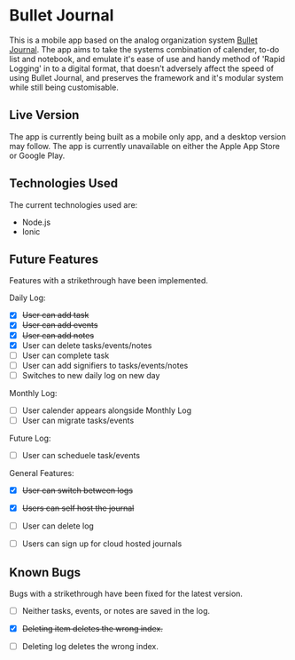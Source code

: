 # Bullet Journal

This is a mobile app based on the analog organization system
[Bullet Journal](http://bulletjournal.com/). The app aims to take the systems
combination of calender, to-do list and notebook, and emulate it's ease of use
and handy method of 'Rapid Logging' in to a digital format, that doesn't adversely
affect the speed of using Bullet Journal, and preserves the framework and it's
modular system while still being customisable.


## Live Version

The app is currently being built as a mobile only app, and a desktop version may
follow. The app is currently unavailable on either the Apple App Store or Google
Play.


## Technologies Used

The current technologies used are:

- Node.js
- Ionic


## Future Features

Features with a strikethrough have been implemented.

Daily Log:
- [x] ~~User can add task~~
- [x] ~~User can add events~~
- [x] ~~User can add notes~~
- [x] User can delete tasks/events/notes
- [ ] User can complete task
- [ ] User can add signifiers to tasks/events/notes
- [ ] Switches to new daily log on new day

Monthly Log:
- [ ] User calender appears alongside Monthly Log
- [ ] User can migrate tasks/events

Future Log:
- [ ] User can scheduele task/events

General Features: 
- [x] ~~User can switch between logs~~
- [x] ~~Users can self host the journal~~
- [ ] User can delete log
- [ ] Users can sign up for cloud hosted journals


## Known Bugs

Bugs with a strikethrough have been fixed for the latest version.

- [ ] Neither tasks, events, or notes are saved in the log.
- [x] ~~Deleting item deletes the wrong index.~~
- [ ] Deleting log deletes the wrong index.

